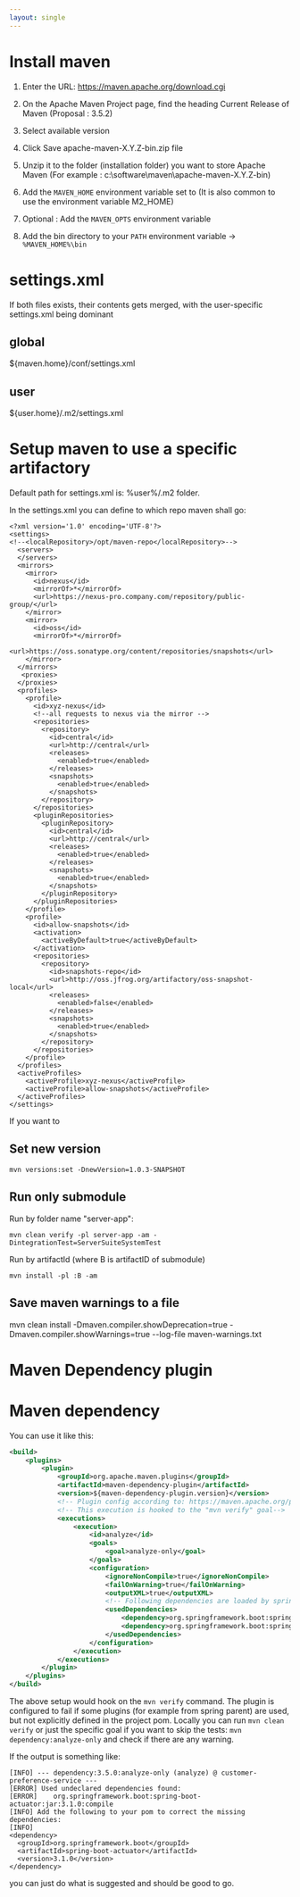 ```yaml
---
layout: single
---
```


# Install maven

1. Enter the URL: https://maven.apache.org/download.cgi

2. On the Apache Maven Project page, find the heading Current Release of Maven (Proposal : 3.5.2)
3. Select available version
4. Click Save apache-maven-X.Y.Z-bin.zip file
5. Unzip it to the folder (installation folder) you want to store Apache Maven (For example : c:\software\maven\apache-maven-X.Y.Z-bin)
6. Add the ```MAVEN_HOME``` environment variable set to <installation folder>  (It is also common to use the environment variable M2_HOME)
7. Optional : Add the ```MAVEN_OPTS``` environment variable
8. Add the bin directory to your ```PATH``` environment variable → ```%MAVEN_HOME%\bin```


# settings.xml
If both files exists, their contents gets merged, with the user-specific settings.xml being dominant

## global
${maven.home}/conf/settings.xml	

## user
${user.home}/.m2/settings.xml

# Setup maven to use a specific artifactory
Default path for settings.xml is: %user%/.m2 folder. 

In the settings.xml you can define to which repo maven shall go:

```
<?xml version='1.0' encoding='UTF-8'?>
<settings>
<!--<localRepository>/opt/maven-repo</localRepository>-->
  <servers>
  </servers>
  <mirrors>
    <mirror>
      <id>nexus</id>
      <mirrorOf>*</mirrorOf>
      <url>https://nexus-pro.company.com/repository/public-group/</url>
    </mirror>
    <mirror>
      <id>oss</id>
      <mirrorOf>*</mirrorOf>
      <url>https://oss.sonatype.org/content/repositories/snapshots</url>
    </mirror>
  </mirrors>
   <proxies>
  </proxies>
  <profiles>
    <profile>
      <id>xyz-nexus</id>
      <!--all requests to nexus via the mirror -->
      <repositories>
        <repository>
          <id>central</id>
          <url>http://central</url>
          <releases>
            <enabled>true</enabled>
          </releases>
          <snapshots>
            <enabled>true</enabled>
          </snapshots>
        </repository>
      </repositories>
      <pluginRepositories>
        <pluginRepository>
          <id>central</id>
          <url>http://central</url>
          <releases>
            <enabled>true</enabled>
          </releases>
          <snapshots>
            <enabled>true</enabled>
          </snapshots>
        </pluginRepository>
      </pluginRepositories>
    </profile>
    <profile>
      <id>allow-snapshots</id>
      <activation>
        <activeByDefault>true</activeByDefault>
      </activation>
      <repositories>
        <repository>
          <id>snapshots-repo</id>
          <url>http://oss.jfrog.org/artifactory/oss-snapshot-local</url>
          <releases>
            <enabled>false</enabled>
          </releases>
          <snapshots>
            <enabled>true</enabled>
          </snapshots>
        </repository>
      </repositories>
    </profile>
  </profiles>
  <activeProfiles>
    <activeProfile>xyz-nexus</activeProfile>
    <activeProfile>allow-snapshots</activeProfile>
  </activeProfiles>
</settings>
```

If you want to 

## Set new version 
```
mvn versions:set -DnewVersion=1.0.3-SNAPSHOT
```

## Run only  submodule

Run by folder name "server-app":
```
mvn clean verify -pl server-app -am -DintegrationTest=ServerSuiteSystemTest
```

Run by artifactId (where B is artifactID of submodule)
```
mvn install -pl :B -am
```

## Save maven warnings to a file
mvn clean install -Dmaven.compiler.showDeprecation=true -Dmaven.compiler.showWarnings=true --log-file maven-warnings.txt

# Maven Dependency plugin

# Maven dependency

You can use it like this: 

````xml
<build>
    <plugins>
        <plugin>
            <groupId>org.apache.maven.plugins</groupId>
            <artifactId>maven-dependency-plugin</artifactId>
            <version>${maven-dependency-plugin.version}</version>
            <!-- Plugin config according to: https://maven.apache.org/plugins/maven-dependency-plugin/examples/failing-the-build-on-dependency-analysis-warnings.html -->
            <!-- This execution is hooked to the "mvn verify" goal-->
            <executions>
                <execution>
                    <id>analyze</id>
                    <goals>
                        <goal>analyze-only</goal>
                    </goals>
                    <configuration>
                        <ignoreNonCompile>true</ignoreNonCompile>
                        <failOnWarning>true</failOnWarning>
                        <outputXML>true</outputXML>
                        <!-- Following dependencies are loaded by spring and maven cannot detect them-->
                        <usedDependencies>
                            <dependency>org.springframework.boot:spring-boot-starter-web</dependency>
                            <dependency>org.springframework.boot:spring-boot-starter-jdbc</dependency>
                        </usedDependencies>
                    </configuration>
                </execution>
            </executions>
        </plugin>
    </plugins>
</build>
````

The above setup would hook on the ```mvn verify``` command. The plugin is configured
to fail if some plugins (for example from spring parent) are used, but not explicitly defined in the project pom.
Locally you can run ```mvn clean verify``` or just the specific goal if you want to skip the tests: ```mvn dependency:analyze-only``` and check if there are any warning.

If the output is something like:

````text
[INFO] --- dependency:3.5.0:analyze-only (analyze) @ customer-preference-service ---
[ERROR] Used undeclared dependencies found:
[ERROR]    org.springframework.boot:spring-boot-actuator:jar:3.1.0:compile
[INFO] Add the following to your pom to correct the missing dependencies:
[INFO]
<dependency>
  <groupId>org.springframework.boot</groupId>
  <artifactId>spring-boot-actuator</artifactId>
  <version>3.1.0</version>
</dependency>
````
you can just do what is suggested and should be good to go. 